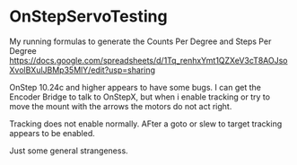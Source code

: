 # OnStepServoTesting
My running formulas to generate the Counts Per Degree and Steps Per Degree
https://docs.google.com/spreadsheets/d/1Tq_renhxYmt1QZXeV3cT8AOJsoXvolBXulJBMp35MlY/edit?usp=sharing


OnStep 10.24c and higher appears to have some bugs. I can get the Encoder Bridge to talk to OnStepX, but when i enable tracking or try to move the mount with the arrows the motors do not act right.

Tracking does not enable normally.  AFter a goto or slew to target tracking appears to be enabled.

Just some general strangeness.





